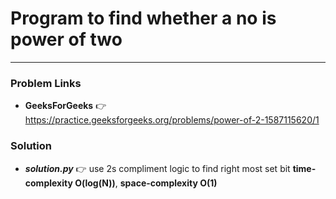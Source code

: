 # Program to find whether a no is power of two

---

### Problem Links
- **__GeeksForGeeks__** :point_right: https://practice.geeksforgeeks.org/problems/power-of-2-1587115620/1

### Solution
- **_solution.py_** :point_right: use 2s compliment logic to find right most set bit **time-complexity O(log(N))**, **space-complexity O(1)**
